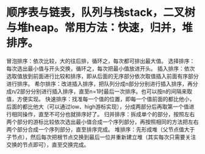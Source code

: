 # 顺序表与链表，队列与栈stack，二叉树与堆heap。常用方法：快速，归并，堆排序。
冒泡排序：依次比较，大的往后排，循环之，每次都可排出最大值。
选择排序：每次选出最小值与开头交换，循环之，每次把最小值放进开头。
插入排序：依次选取值放到前面进行比较和排序，即从后面的无序部分依次取值插入前面有序部分进行排序。
希尔排序：改进插入排序，把队列分成n部分分别进行插入排序，再分成n/2部分分别进行插入排序，直至n=1时最后一次排序。也可以按n的间隔来取值，方便实现。
快速排序：找准每一个值的位置，即每一个值前面的都比他小，后面的都比他大（可以通过low、high游标实现），分成两部分后再取第一个值进行相同操作，直至不可分也就排序好了。
归并排序：拆成单个的部分，按照左右两个部分的游标比较依次选出最小值合成一个序列部分，再按照相同的方法把左右两个部分合成一个序列部分，直至排序完成。
堆排序：先形成堆（父节点值大于子节点），然后每次把根节点交换到最后一位并重新建立堆（其实每次只需要关注交换的节点即可），直至交换完成。
